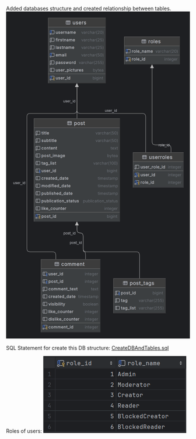 Added databases structure and created relationship between tables.
![simpleblog.png](..%2F..%2F..%2F..%2Fresources%2Fsimpleblog.png)

SQL Statement for create this DB structure: [CreateDBAndTables.sql](util%2FSQL_Statements%2FCreateDBAndTables.sql)

Roles of users:
![img.png](img.png)